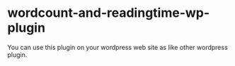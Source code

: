 # wordcount-and-readingtime-wp-plugin
You can use this plugin on your wordpress web site as like other wordpress plugin.

